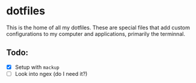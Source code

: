 # dotfiles

This is the home of all my dotfiles. These are special files that add custom configurations to my computer and applications, primarily the terminnal.

## Todo:
- [x] Setup with `mackup`
- [ ] Look into ngex (do I need it?)
